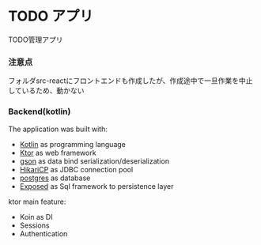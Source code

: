# TODO アプリ

TODO管理アプリ

### 注意点

フォルダsrc-reactにフロントエンドも作成したが、作成途中で一旦作業を中止しているため、動かない

### Backend(kotlin)

The application was built with:

- [Kotlin](https://github.com/JetBrains/kotlin) as programming language
- [Ktor](https://github.com/ktorio/ktor) as web framework
- [gson](https://github.com/google/gson) as data bind serialization/deserialization
- [HikariCP](https://github.com/brettwooldridge/HikariCP) as JDBC connection pool
- [postgres](https://github.com/postgres/postgres) as database
- [Exposed](https://github.com/JetBrains/Exposed) as Sql framework to persistence layer

ktor main feature:
- Koin as DI
- Sessions
- Authentication
